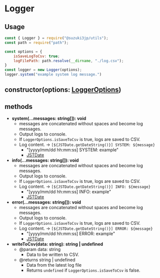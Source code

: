 # Logger
## Usage
```js
const { Logger } = require("@suzuki3jp/utils");
const path = require("path");

const options = {
    isSaveLogToCsv: true;
    logFilePath: path.resolve(__dirname, "./log.csv");
}
const logger = new Logger(options);
logger.system("example system log message.")
```
## constructor(options: [LoggerOptions](../type/LoggerOptions.md))
## methods
- **system(...messages: string[]): void**
    - messages are concatenated without spaces and become log messages.
    - Output logs to console.
    - If `LoggerOptions.isSaveToCsv` is true, logs are saved to CSV.
    - Log content. -> `[${JSTDate.getDateString()}] SYSTEM: ${message}`
        - "[yyyy/mm/dd hh:mm:ss] SYSTEM: example"
        - [JSTDate](./JSTDate.md)
- **info(...messages: string[]): void**
    - messages are concatenated without spaces and become log messages.
    - Output logs to console.
    - If `LoggerOptions.isSaveToCsv` is true, logs are saved to CSV.
    - Log content. -> `[${JSTDate.getDateString()}] INFO: ${message}`
        - "[yyyy/mm/dd hh:mm:ss] INFO: example"
        - [JSTDate](./JSTDate.md)
- **error(...messages: string[]): void**
    - messages are concatenated without spaces and become log messages.
    - Output logs to console.
    - If `LoggerOptions.isSaveToCsv` is true, logs are saved to CSV.
    - Log content. -> `[${JSTDate.getDateString()}] ERROR: ${message}`
        - "[yyyy/mm/dd hh:mm:ss] ERROR: example"
        - [JSTDate](./JSTDate.md)
- **writeToCsv(data: string): string | undefined**
    - @param data: string
        - Data to be written to CSV.
    - @returns string | undefined
        - Data from the latest log file
        - Returns `undefined` if `LoggerOptions.isSaveToCsv` is false.